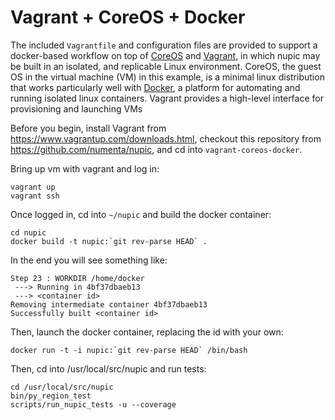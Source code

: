 # Vagrant + CoreOS + Docker

The included `Vagrantfile` and configuration files are provided to support a
docker-based workflow on top of [CoreOS](https://coreos.com/) and
[Vagrant](https://www.vagrantup.com/), in which nupic may be built in an
isolated, and replicable Linux environment.  CoreOS, the guest OS in the
virtual machine (VM) in this example, is a minimal linux distribution that
works particularly well with [Docker](https://www.docker.com/), a platform for
automating and running isolated linux containers.  Vagrant provides a
high-level interface for provisioning and launching VMs

Before you begin, install Vagrant from
https://www.vagrantup.com/downloads.html, checkout this repository from
https://github.com/numenta/nupic, and cd into
`vagrant-coreos-docker`.

Bring up vm with vagrant and log in:

    vagrant up
    vagrant ssh

Once logged in, cd into `~/nupic` and build the docker container:

    cd nupic
    docker build -t nupic:`git rev-parse HEAD` .

In the end you will see something like:

    Step 23 : WORKDIR /home/docker
     ---> Running in 4bf37dbaeb13
     ---> <container id>
    Removing intermediate container 4bf37dbaeb13
    Successfully built <container id>

Then, launch the docker container, replacing the id with your own:

    docker run -t -i nupic:`git rev-parse HEAD` /bin/bash

Then, cd into /usr/local/src/nupic and run tests:

    cd /usr/local/src/nupic
    bin/py_region_test
    scripts/run_nupic_tests -u --coverage

